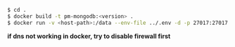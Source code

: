 ``` sh
$ cd .
$ docker build -t pm-mongodb:<version> .
$ docker run -v <host-path>:/data --env-file ../.env -d -p 27017:27017 pm-mongodb:<version>
```

**if dns not working in docker, try to disable firewall first**
